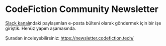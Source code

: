 # CodeFiction Community Newsletter
[Slack kanalı](https://communityinviter.com/apps/codefiction/codefiction-slack-kanali)ndaki paylaşımları e-posta bülteni olarak göndermek için bir işe giriştik. Henüz yapım aşamasında.

Şuradan inceleyebilirsiniz: https://newsletter.codefiction.tech/